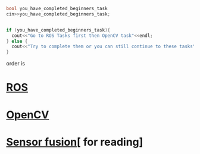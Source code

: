 
```c++
bool you_have_completed_beginners_task
cin>>you_have_completed_beginners_task;


if (you_have_completed_beginners_task){
  cout<<"Go to ROS Tasks first then OpenCV task"<<endl;
} else {
  cout<<"Try to complete them or you can still continue to these tasks"<<endl;
}
```
order is 
# [ROS](https://github.com/Bhaveshmeghwal21/AMC_Summer_Camp-2024/blob/main/Intermediate/ROS/Ardupilot-ROS-Task.md)
# [OpenCV](https://github.com/Bhaveshmeghwal21/AMC_Summer_Camp-2024/tree/main/Intermediate/OpenCV/Task1)
# [Sensor fusion](https://github.com/Bhaveshmeghwal21/AMC_Summer_Camp-2024/tree/main/Intermediate/Sensor%20fusion(Basics))[ for reading]
